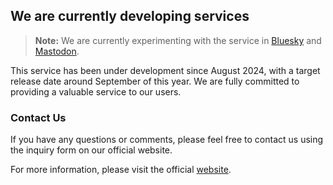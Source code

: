 ## We are currently developing services

> **Note:** We are currently experimenting with the service in [Bluesky](https://bsky.app/profile/evacuate.bsky.social) and [Mastodon](https://mastodon.social/@evacuate).

This service has been under development since August 2024, with a target release date around September of this year. We are fully committed to providing a valuable service to our users.

### Contact Us

If you have any questions or comments, please feel free to contact us using the inquiry form on our official website.

For more information, please visit the official [website](https://www.evacuate.jp/).

